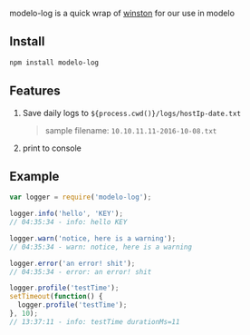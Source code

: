 modelo-log is a quick wrap of [winston](https://github.com/winstonjs/winston) for our use in modelo

## Install

```bash
npm install modelo-log
```

## Features

1. Save daily logs to `${process.cwd()}/logs/hostIp-date.txt`

    > sample filename: `10.10.11.11-2016-10-08.txt`

1. print to console

## Example

```js
var logger = require('modelo-log');

logger.info('hello', 'KEY');
// 04:35:34 - info: hello KEY

logger.warn('notice, here is a warning');
// 04:35:34 - warn: notice, here is a warning

logger.error('an error! shit');
// 04:35:34 - error: an error! shit

logger.profile('testTime');
setTimeout(function() {
  logger.profile('testTime');
}, 10);
// 13:37:11 - info: testTime durationMs=11 
```